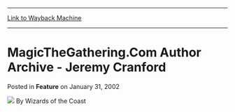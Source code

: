 
---
[Link to Wayback Machine](https://web.archive.org/web/20211028174913/https://magic.wizards.com/en/articles/archive/feature/magicthegatheringcom-author-archive-jeremy-cranford-2002-01-31)

[_metadata_:wayback_url]:- "https://magic.wizards.com/en/articles/archive/feature/magicthegatheringcom-author-archive-jeremy-cranford-2002-01-31"
[_metadata_:wayback_raw_url]:- "https://web.archive.org/web/20211028174913id_/https://magic.wizards.com/en/articles/archive/feature/magicthegatheringcom-author-archive-jeremy-cranford-2002-01-31"
[_metadata_:wayback_capture_timestamp]:- "2021-10-28 17:49:13+00:00"
[_metadata_:generator]:- "Drupal 7 (http://drupal.org)"
---


MagicTheGathering.Com Author Archive - Jeremy Cranford
======================================================



 Posted in **Feature**
 on January 31, 2002 






![](https://media.magic.wizards.com/styles/auth_small/public/images/person/wizards_author.jpg)
By Wizards of the Coast

















